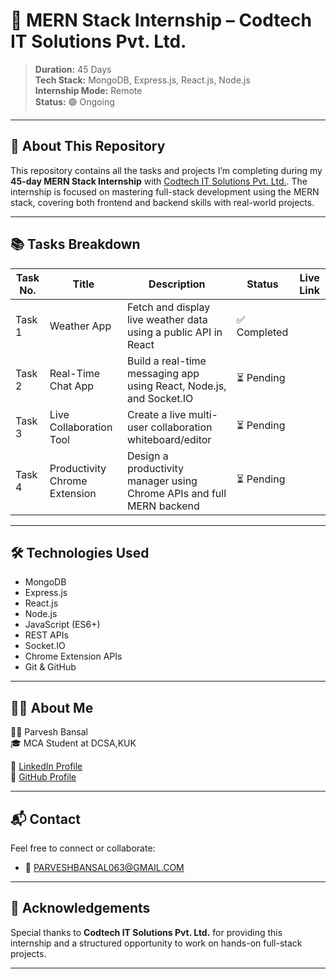 # 🚀 MERN Stack Internship – Codtech IT Solutions Pvt. Ltd.

> **Duration:** 45 Days  
> **Tech Stack:** MongoDB, Express.js, React.js, Node.js  
> **Internship Mode:** Remote  
> **Status:** 🟢 Ongoing

---

## 📌 About This Repository

This repository contains all the tasks and projects I’m completing during my **45-day MERN Stack Internship** with [Codtech IT Solutions Pvt. Ltd.](https://www.codtechitsolutions.com/). The internship is focused on mastering full-stack development using the MERN stack, covering both frontend and backend skills with real-world projects.

---

## 📚 Tasks Breakdown

| Task No. | Title                             | Description                                                              | Status       | Live Link |
|----------|-----------------------------------|--------------------------------------------------------------------------|--------------|-----------|
| Task 1   | Weather App                       | Fetch and display live weather data using a public API in React          | ✅ Completed |           |
| Task 2   | Real-Time Chat App                | Build a real-time messaging app using React, Node.js, and Socket.IO      | ⏳ Pending   |           |
| Task 3   | Live Collaboration Tool           | Create a live multi-user collaboration whiteboard/editor                 | ⏳ Pending   |           |
| Task 4   | Productivity Chrome Extension     | Design a productivity manager using Chrome APIs and full MERN backend    | ⏳ Pending   |           |

---

## 🛠 Technologies Used

- MongoDB
- Express.js
- React.js
- Node.js
- JavaScript (ES6+)
- REST APIs
- Socket.IO
- Chrome Extension APIs
- Git & GitHub

---

## 🙋‍♂️ About Me

👨‍💻 Parvesh Bansal  
🎓 MCA Student at DCSA,KUK 

🔗 [LinkedIn Profile](https://www.linkedin.com/in/parvesh-bansal)  
📂 [GitHub Profile](https://github.com/PARVE5H)

---

## 📬 Contact

Feel free to connect or collaborate:

- 📧 [PARVESHBANSAL063@GMAIL.COM](mailto:PARVESHBANSAL063@GMAIL.COM)

---

## 🌟 Acknowledgements

Special thanks to **Codtech IT Solutions Pvt. Ltd.** for providing this internship and a structured opportunity to work on hands-on full-stack projects.

---
